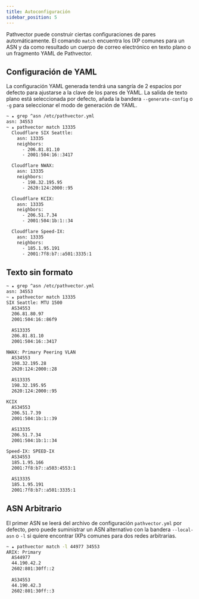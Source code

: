 ```yaml
---
title: Autoconfiguración
sidebar_position: 5
---
```


Pathvector puede construir ciertas configuraciones de pares automáticamente. El comando `match` encuentra los IXP comunes para un ASN y da como resultado un cuerpo de correo electrónico en texto plano o un fragmento YAML de Pathvector.

## Configuración de YAML

La configuración YAML generada tendrá una sangría de 2 espacios por defecto para ajustarse a la clave de los pares de YAML. La salida de texto plano está seleccionada por defecto, añada la bandera `--generate-config` o `-g` para seleccionar el modo de generación de YAML.

```bash
~ ▴ grep ^asn /etc/pathvector.yml
asn: 34553
~ ▴ pathvector match 13335
  Cloudflare SIX Seattle:
    asn: 13335
    neighbors:
      - 206.81.81.10
      - 2001:504:16::3417

  Cloudflare NWAX:
    asn: 13335
    neighbors:
      - 198.32.195.95
      - 2620:124:2000::95

  Cloudflare KCIX:
    asn: 13335
    neighbors:
      - 206.51.7.34
      - 2001:504:1b:1::34

  Cloudflare Speed-IX:
    asn: 13335
    neighbors:
      - 185.1.95.191
      - 2001:7f8:b7::a501:3335:1
```

## Texto sin formato

```bash
~ ▴ grep ^asn /etc/pathvector.yml
asn: 34553
~ ▴ pathvector match 13335
SIX Seattle: MTU 1500
  AS34553
  206.81.80.97
  2001:504:16::86f9
  
  AS13335
  206.81.81.10
  2001:504:16::3417

NWAX: Primary Peering VLAN
  AS34553
  198.32.195.28
  2620:124:2000::28
  
  AS13335
  198.32.195.95
  2620:124:2000::95

KCIX
  AS34553
  206.51.7.39
  2001:504:1b:1::39
  
  AS13335
  206.51.7.34
  2001:504:1b:1::34

Speed-IX: SPEED-IX
  AS34553
  185.1.95.166
  2001:7f8:b7::a503:4553:1
  
  AS13335
  185.1.95.191
  2001:7f8:b7::a501:3335:1
```

## ASN Arbitrario

El primer ASN se leerá del archivo de configuración `pathvector.yml` por defecto, pero puede suministrar un ASN alternativo con la bandera `--local-asn` o `-l` si quiere encontrar IXPs comunes para dos redes arbitrarias.

```bash
~ ▴ pathvector match -l 44977 34553
ARIX: Primary
  AS44977
  44.190.42.2
  2602:801:30ff::2
  
  AS34553
  44.190.42.3
  2602:801:30ff::3
```
